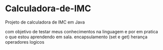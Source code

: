 # Calculadora-de-IMC
Projeto de calculadora de IMC em Java

com objetivo de testar meus conhecimentos na linguagem e por em pratica o que estou aprendendo em sala. 
encapsulamento (set e get)
herança 
operadores logicos
